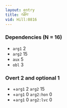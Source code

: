 ```yaml
---
layout: entry
title: འཐོབ་
vid: Hill:0816
---
```

### Dependencies (N = 16)
* `arg1` 2
* `arg2` 15
* `aux` 5
* `obl` 3


### Overt 2 and optional 1
* +`arg1` 2 `arg2` 15
* +`arg1` 0 `arg2:hon` 0
* +`arg1` 0 `arg2:lvc` 0
